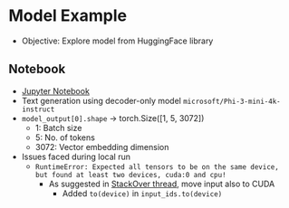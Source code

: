 # Model Example

- Objective: Explore model from HuggingFace library

## Notebook

- [Jupyter Notebook](../code/L9.ipynb)
- Text generation using decoder-only model `microsoft/Phi-3-mini-4k-instruct`
- `model_output[0].shape` -> torch.Size([1, 5, 3072])
  - 1: Batch size
  - 5: No. of tokens
  - 3072: Vector embedding dimension
- Issues faced during local run
  - `RuntimeError: Expected all tensors to be on the same device, but found at least two devices, cuda:0 and cpu!`
    - As suggested in [StackOver thread](https://stackoverflow.com/questions/66091226/runtimeerror-expected-all-tensors-to-be-on-the-same-device-but-found-at-least), move input also to CUDA
      - Added `to(device)` in `input_ids.to(device)`
